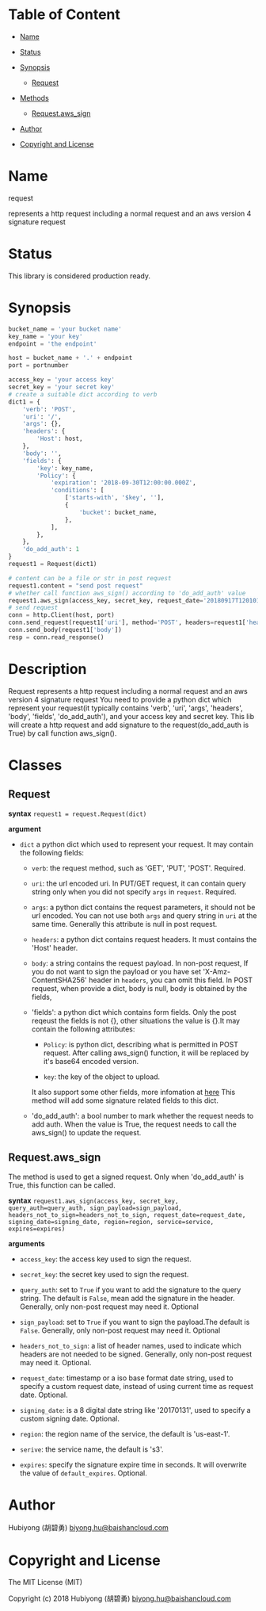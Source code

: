 <!-- START doctoc generated TOC please keep comment here to allow auto update -->
<!-- DON'T EDIT THIS SECTION, INSTEAD RE-RUN doctoc TO UPDATE -->
#   Table of Content

- [Name](#name)
- [Status](#status)
- [Synopsis](#synopsis)

  - [Request](#request)
- [Methods](#methods)
  - [Request.aws_sign](#requestaws_sign)
- [Author](#author)
- [Copyright and License](#copyright-and-license)

<!-- END doctoc generated TOC please keep comment here to allow auto update -->

#   Name

request

represents a http request including a normal request and  an aws version 4 signature request 

#   Status

This library is considered production ready.

#   Synopsis

```python
bucket_name = 'your bucket name'
key_name = 'your key'
endpoint = 'the endpoint'

host = bucket_name + '.' + endpoint
port = portnumber

access_key = 'your access key'
secret_key = 'your secret key'
# create a suitable dict according to verb
dict1 = {
    'verb': 'POST',
    'uri': '/',
    'args': {},
    'headers': {
        'Host': host,
    },
    'body': '',
    'fields': {
        'key': key_name,
        'Policy': {
            'expiration': '2018-09-30T12:00:00.000Z',
            'conditions': [
                ['starts-with', '$key', ''],
                {
                    'bucket': bucket_name,
                },
            ],
        },
    },
    'do_add_auth': 1
}
request1 = Request(dict1)

# content can be a file or str in post request
request1.content = "send post request"
# whether call function aws_sign() according to 'do_add_auth' value
request1.aws_sign(access_key, secret_key, request_date='20180917T120101Z')
# send request
conn = http.Client(host, port)
conn.send_request(request1['uri'], method='POST', headers=request1['headers'])
conn.send_body(request1['body'])
resp = conn.read_response()
```

#   Description
Request represents a http request including a normal request and  an aws version 4 signature request
You need to provide a python dict which represent your request(it typically contains 'verb',
'uri', 'args', 'headers', 'body', 'fields', 'do_add_auth'), and your access key and secret key.
This lib will create a http request and add signature to the request(do_add_auth is True) by call function aws_sign().

#   Classes

## Request

**syntax**
`request1 = request.Request(dict)`

**argument**

-   `dict`
    a python dict which used to represent your request.
    It may contain the following fields:

    -   `verb`:
        the request method, such as 'GET', 'PUT', 'POST'. Required.

    -   `uri`:
        the url encoded uri. In PUT/GET request, it can contain query string
        only when you did not specify `args` in `request`. Required.

    -   `args`:
        a python dict contains the request parameters, it should not be
        url encoded. You can not use both `args` and query string in `uri`
        at the same time. Generally this attribute is null in post request.

    -   `headers`:
        a python dict contains request headers. It must contains the
        'Host' header.

    -   `body`:
        a string contains the request payload. In non-post request, If you do not want to sign
        the payload or you have set 'X-Amz-ContentSHA256' header in `headers`,
        you can omit this field. In POST request, when provide a dict, body
        is null, body is obtained by the fields,

    -   'fields': a python dict which contains form fields. Only the post reqeust the
        fields is not {}, other situations the value is {}.It may contain the following attributes:
        
        -   `Policy`:
            is python dict, describing what is permitted in POST request.
            After calling aws_sign() function, it will be replaced by it's base64
            encoded version.

        -   `key`:
            the key of the object to upload.

        It also support some other fields, more infomation at
        [here](http://docs.aws.amazon.com/AmazonS3/latest/API/RESTObjectPOST.html)
        This method will add some signature related fields to this dict.

    -   'do_add_auth':
        a bool number to mark whether the request needs to add auth. When the
        value is True, the request needs to call the aws_sign() to update the request.

##  Request.aws_sign

The method is used to get a signed request. Only when 'do_add_auth' is True,
this function can be called.

**syntax**
`request1.aws_sign(access_key, secret_key, query_auth=query_auth, sign_payload=sign_payload,
    headers_not_to_sign=headers_not_to_sign, request_date=request_date, signing_date=signing_date,
    region=region, service=service, expires=expires)`

**arguments**

-   `access_key`:
    the access key used to sign the request.

-   `secret_key`:
    the secret key used to sign the request.

-   `query_auth`:
    set to `True` if you want to add the signature to the query string.
    The default is `False`, mean add the signature in the header.
    Generally, only non-post request may need it. Optional

-   `sign_payload`:
    set to `True` if you want to sign the payload.The default is `False`.
    Generally, only non-post request may need it. Optional


-   `headers_not_to_sign`:
    a list of header names, used to indicate which headers are not
    needed  to be signed. Generally, only non-post request may need it. Optional.

-   `request_date`:
    timestamp or a iso base format date string, used to specify
    a custom request date, instead of using current time as request date.
    Optional.

-   `signing_date`:
    is a 8 digital date string like '20170131', used to specify a
    custom signing date. Optional.

-   `region`:
    the region name of the service, the default is 'us-east-1'.

-   `serive`:
    the service name, the default is 's3'.

-   `expires`:
    specify the signature expire time in seconds.
    It will overwrite the value of `default_expires`. Optional.

#   Author

Hubiyong (胡碧勇) <biyong.hu@baishancloud.com>

#   Copyright and License

The MIT License (MIT)

Copyright (c) 2018 Hubiyong (胡碧勇) <biyong.hu@baishancloud.com>
